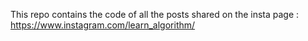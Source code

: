 This repo contains the code of all the posts shared on the insta page : https://www.instagram.com/learn_algorithm/
